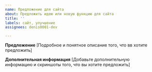 ```yaml
---
name: Предложение для сайта
about: Предложить идею или новую функцию для сайта
title: ''
labels: сайт, улучшение
assignees: denis0001-dev

---
```


**Предложение**
[Подробное и понятное описание того, что вв хотите предложить]

**Дополнительная информация**
[Добавьте дополнительную информацию и скриншоты того, что вы хотите предложить]
